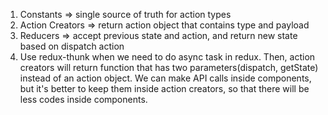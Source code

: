 1. Constants => single source of truth for action types
2. Action Creators => return action object that contains type and payload
3. Reducers => accept previous state and action, and return new state based on dispatch action
4. Use redux-thunk when we need to do async task in redux. Then, action creators will return
   function that has two parameters(dispatch, getState) instead of an action object. We can make
   API calls inside components, but it's better to keep them inside action creators, so that there
   will be less codes inside components.
